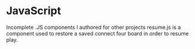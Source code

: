 # JavaScript
Incomplete .JS components I authored for other projects
resume.js is a component used to restore a saved
connect four board in order to resume play.

